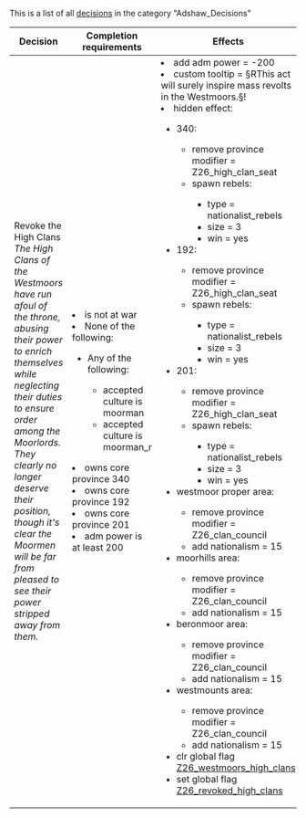 This is a list of all [decisions](decisions.md) in the category "Adshaw_Decisions"

| Decision | Completion requirements | Effects | Requirements to appear |
| ----- | ------ | ----- | ------ |
| <a name="revoke_high_clans">Revoke the High Clans</a><br />*The High Clans of the Westmoors have run afoul of the throne, abusing their power to enrich themselves while neglecting their duties to ensure order among the Moorlords. They clearly no longer deserve their position, though it's clear the Moormen will be far from pleased to see their power stripped away from them.* | <li>is not at war</li><li>None of the following:</li><ul><li>Any of the following:</li><ul><li>accepted culture is moorman</li><li>accepted culture  is moorman_r</li></ul></ul><li>owns core province 340</li><li>owns core province  192</li><li>owns core province   201</li><li>adm power is at least 200</li> | <li>add adm power = -200</li><li>custom tooltip = §RThis act will surely inspire mass revolts in the Westmoors.§!</li><li>hidden effect:</li><ul><li>340:</li><ul><li>remove province modifier = Z26_high_clan_seat</li><li>spawn rebels:</li><ul><li>type = nationalist_rebels</li><li>size = 3</li><li>win = yes</li></ul></ul><li>192:</li><ul><li>remove province modifier = Z26_high_clan_seat</li><li>spawn rebels:</li><ul><li>type = nationalist_rebels</li><li>size = 3</li><li>win = yes</li></ul></ul><li>201:</li><ul><li>remove province modifier = Z26_high_clan_seat</li><li>spawn rebels:</li><ul><li>type = nationalist_rebels</li><li>size = 3</li><li>win = yes</li></ul></ul><li>westmoor proper area:</li><ul><li>remove province modifier = Z26_clan_council</li><li>add nationalism = 15</li></ul><li>moorhills area:</li><ul><li>remove province modifier = Z26_clan_council</li><li>add nationalism = 15</li></ul><li>beronmoor area:</li><ul><li>remove province modifier = Z26_clan_council</li><li>add nationalism = 15</li></ul><li>westmounts area:</li><ul><li>remove province modifier = Z26_clan_council</li><li>add nationalism = 15</li></ul><li>clr global flag [Z26_westmoors_high_clans](../flags/z26_westmoors_high_clans.md)</li><li>set global flag [Z26_revoked_high_clans](../flags/z26_revoked_high_clans.md)</li></ul> | <li>has global flag [Z26_westmoors_high_clans](../flags/z26_westmoors_high_clans.md)</li><li>None of the following:</li><ul><li>has global flag [Z26_revoked_high_clans](../flags/z26_revoked_high_clans.md)</li></ul><li>any owned province:</li><ul><li>Any of the following:</li><ul><li>culture is moorman</li><li>culture  is moorman_r</li></ul></ul> |

